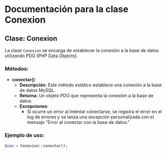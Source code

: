 # Documentación para la clase Conexion

## Clase: Conexion
La clase `Conexion` se encarga de establecer la conexión a la base de datos utilizando PDO (PHP Data Objects).

### Métodos:
- **conectar()**: 
  - **Descripción**: Este método estático establece una conexión a la base de datos MySQL.
  - **Retorna**: Un objeto PDO que representa la conexión a la base de datos.
  - **Excepciones**: 
    - Si ocurre un error al intentar conectarse, se registra el error en el log de errores y se lanza una excepción personalizada con el mensaje "Error al conectar con la base de datos."

### Ejemplo de uso:
```php
$con = Conexion::conectar();
